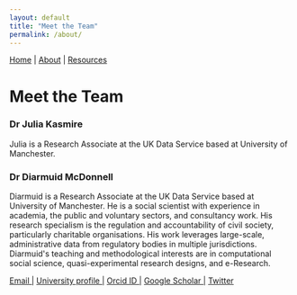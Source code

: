 ```yaml
---
layout: default
title: "Meet the Team"
permalink: /about/
---
```


<a href="https://ukdataserviceopen.github.io/new-forms-of-data">Home</a> | <a href="https://ukdataserviceopen.github.io/new-forms-of-data/about">About</a> | <a href="https://ukdataserviceopen.github.io/new-forms-of-data/resources">Resources</a>

# Meet the Team

### Dr Julia Kasmire

Julia is a Research Associate at the UK Data Service based at University of Manchester. 

### Dr Diarmuid McDonnell

Diarmuid is a Research Associate at the UK Data Service based at University of Manchester. He is a social scientist with experience in academia, the public and voluntary sectors, and consultancy work. His research specialism is the regulation and accountability of civil society, particularly charitable organisations. His work leverages large-scale, administrative data from regulatory bodies in multiple jurisdictions. Diarmuid's teaching and methodological interests are in computational social science, quasi-experimental research designs, and e-Research.

<a href="mailto:diarmuid.mcdonnell@manchester.ac.uk" target="_blank">Email     |</a>
<a href="https://www.research.manchester.ac.uk/portal/diarmuid.mcdonnell.html" target="_blank">    University profile    |</a>
<a href="https://orcid.org/0000-0003-4468-1605" target="_blank">    Orcid ID    |</a>
<a href="https://scholar.google.co.uk/citations?user=TaR1F1QAAAAJ&hl=en&oi=ao" target="_blank">    Google Scholar    |</a>
<a href="https://twitter.com/diarmuidmc" target="_blank">    Twitter</a>
